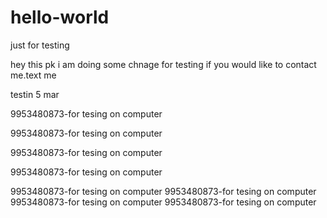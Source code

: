 # hello-world
just for testing


hey this pk 
i am doing some chnage for testing
if you would like to contact me.text me


testin 5 mar 



9953480873-for tesing on computer


9953480873-for tesing on computer


9953480873-for tesing on computer


9953480873-for tesing on computer


9953480873-for tesing on computer
9953480873-for tesing on computer
9953480873-for tesing on computer
9953480873-for tesing on computer
